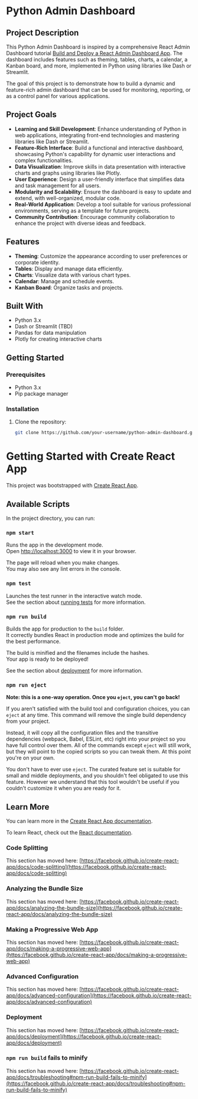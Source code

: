 # Python Admin Dashboard

## Project Description

This Python Admin Dashboard is inspired by a comprehensive React Admin Dashboard tutorial [Build and Deploy a React Admin Dashboard App](https://www.youtube.com/watch?v=jx5hdo50a2M). The dashboard includes features such as theming, tables, charts, a calendar, a Kanban board, and more, implemented in Python using libraries like Dash or Streamlit.

The goal of this project is to demonstrate how to build a dynamic and feature-rich admin dashboard that can be used for monitoring, reporting, or as a control panel for various applications.

## Project Goals

- **Learning and Skill Development**: Enhance understanding of Python in web applications, integrating front-end technologies and mastering libraries like Dash or Streamlit.
- **Feature-Rich Interface**: Build a functional and interactive dashboard, showcasing Python's capability for dynamic user interactions and complex functionalities.
- **Data Visualization**: Improve skills in data presentation with interactive charts and graphs using libraries like Plotly.
- **User Experience**: Design a user-friendly interface that simplifies data and task management for all users.
- **Modularity and Scalability**: Ensure the dashboard is easy to update and extend, with well-organized, modular code.
- **Real-World Application**: Develop a tool suitable for various professional environments, serving as a template for future projects.
- **Community Contribution**: Encourage community collaboration to enhance the project with diverse ideas and feedback.

## Features

- **Theming**: Customize the appearance according to user preferences or corporate identity.
- **Tables**: Display and manage data efficiently.
- **Charts**: Visualize data with various chart types.
- **Calendar**: Manage and schedule events.
- **Kanban Board**: Organize tasks and projects.

## Built With

- Python 3.x
- Dash or Streamlit (TBD)
- Pandas for data manipulation
- Plotly for creating interactive charts

## Getting Started

### Prerequisites

- Python 3.x
- Pip package manager

### Installation

1. Clone the repository:
   ```bash
   git clone https://github.com/your-username/python-admin-dashboard.git


# Getting Started with Create React App

This project was bootstrapped with [Create React App](https://github.com/facebook/create-react-app).

## Available Scripts

In the project directory, you can run:

### `npm start`

Runs the app in the development mode.\
Open [http://localhost:3000](http://localhost:3000) to view it in your browser.

The page will reload when you make changes.\
You may also see any lint errors in the console.

### `npm test`

Launches the test runner in the interactive watch mode.\
See the section about [running tests](https://facebook.github.io/create-react-app/docs/running-tests) for more information.

### `npm run build`

Builds the app for production to the `build` folder.\
It correctly bundles React in production mode and optimizes the build for the best performance.

The build is minified and the filenames include the hashes.\
Your app is ready to be deployed!

See the section about [deployment](https://facebook.github.io/create-react-app/docs/deployment) for more information.

### `npm run eject`

**Note: this is a one-way operation. Once you `eject`, you can't go back!**

If you aren't satisfied with the build tool and configuration choices, you can `eject` at any time. This command will remove the single build dependency from your project.

Instead, it will copy all the configuration files and the transitive dependencies (webpack, Babel, ESLint, etc) right into your project so you have full control over them. All of the commands except `eject` will still work, but they will point to the copied scripts so you can tweak them. At this point you're on your own.

You don't have to ever use `eject`. The curated feature set is suitable for small and middle deployments, and you shouldn't feel obligated to use this feature. However we understand that this tool wouldn't be useful if you couldn't customize it when you are ready for it.

## Learn More

You can learn more in the [Create React App documentation](https://facebook.github.io/create-react-app/docs/getting-started).

To learn React, check out the [React documentation](https://reactjs.org/).

### Code Splitting

This section has moved here: [https://facebook.github.io/create-react-app/docs/code-splitting](https://facebook.github.io/create-react-app/docs/code-splitting)

### Analyzing the Bundle Size

This section has moved here: [https://facebook.github.io/create-react-app/docs/analyzing-the-bundle-size](https://facebook.github.io/create-react-app/docs/analyzing-the-bundle-size)

### Making a Progressive Web App

This section has moved here: [https://facebook.github.io/create-react-app/docs/making-a-progressive-web-app](https://facebook.github.io/create-react-app/docs/making-a-progressive-web-app)

### Advanced Configuration

This section has moved here: [https://facebook.github.io/create-react-app/docs/advanced-configuration](https://facebook.github.io/create-react-app/docs/advanced-configuration)

### Deployment

This section has moved here: [https://facebook.github.io/create-react-app/docs/deployment](https://facebook.github.io/create-react-app/docs/deployment)

### `npm run build` fails to minify

This section has moved here: [https://facebook.github.io/create-react-app/docs/troubleshooting#npm-run-build-fails-to-minify](https://facebook.github.io/create-react-app/docs/troubleshooting#npm-run-build-fails-to-minify)

